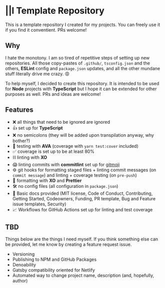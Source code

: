 # ||l Template Repository

This is a template repository I created for my projects. You can freely use it if you find it conventient. PRs welcome!

## Why

I hate the monotony. I am so tired of repetitive steps of setting up new repositories. All those copy-pastes of `.github/`, `tsconfig.json` and the others, **ESLint** config and `package.json` updates, and all the other mundane stuff literally drive me crazy. 😡

To help myself, I decided to create this repository. It is intended to be used for **Node** projects with **TypeScript** but I hope it can be extended for other purposes as well. PRs and ideas are welcome!

## Features

- ❌ all things that need to be ignored are ignored
- 👍 set up for **TypeScript**
- ❌ no semicolons (they will be added upon transpilation anyway, why bother?)
- 🚀 testing with **AVA** (coverage with `yarn test:cover` included)
- ✅ coverage is set up to be at least 80%
- ⛓ linting with **XO**
- 😱 linting commits with **commitlint** set up for [gitmoji](https://gitmoji.carloscuesta.me)
- ⚙️ git hooks for formatting staged files + linting commit messages (on `commit message`) and linting + coverage testing (on `pre-push`)
- 👔 formatting with **XO** and **Prettier**
- 🛠 no config files (all configuration in `package.json`)
- 📝 Basic docs provided (MIT license, Code of Conduct, Contributing, Getting Started, Codeowners, Funding, PR template, Bug and Feature issue templates, Security)
- 📈 Workflows for GitHub Actions set up for linting and test coverage

## TBD

Things below are the things I need myself. If you think something else can be provided, let me know by creating a feature request issue.

- Versioning
- Publishing to NPM and GitHub Packages
- Denoability
- Gatsby compatibility oriented for Netlify
- Automated way to change project name, description (and, hopefully, author)
